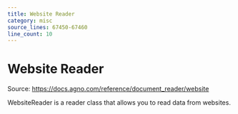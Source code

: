 ```yaml
---
title: Website Reader
category: misc
source_lines: 67450-67460
line_count: 10
---
```


# Website Reader
Source: https://docs.agno.com/reference/document_reader/website



WebsiteReader is a reader class that allows you to read data from websites.

<Snippet file="website-reader-reference.mdx" />


